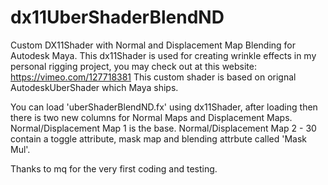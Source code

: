 # dx11UberShaderBlendND
Custom DX11Shader with Normal and Displacement Map Blending for Autodesk Maya.
This dx11Shader is used for creating wrinkle effects in my personal rigging project, you may check out at this website: https://vimeo.com/127718381 
This custom shader is based on orignal AutodeskUberShader which Maya ships.

You can load 'uberShaderBlendND.fx' using dx11Shader, after loading then there is two new columns for Normal Maps and Displacement Maps.
Normal/Displacement Map 1 is the base. Normal/Displacement Map 2 - 30 contain a toggle attribute, mask map and blending attrbute called 'Mask Mul'.

Thanks to mq for the very first coding and testing.
